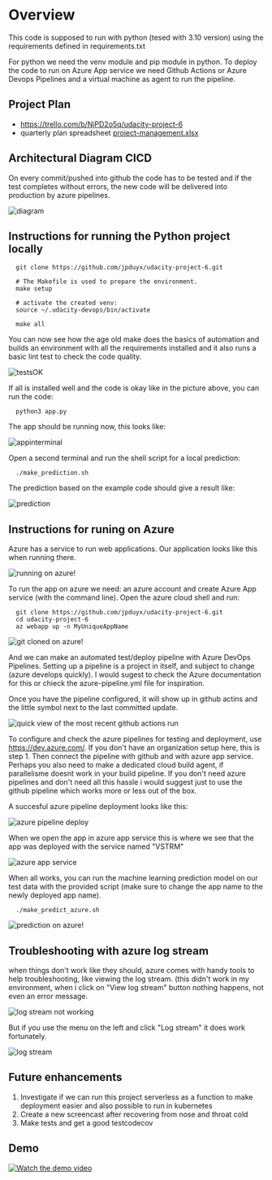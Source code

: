 # Overview

This code is supposed to run with  python (tesed with 3.10 version) using the requirements defined in requirements.txt

For python we need the venv module and pip module in python. 
To deploy the code to run on Azure App service we need Github Actions or Azure Devops Pipelines and a virtual machine as agent to run the pipeline. 


## Project Plan

* https://trello.com/b/NjPD2o5q/udacity-project-6
* quarterly plan spreadsheet [project-management.xlsx](docs/project-management.xlsx) 





## Architectural Diagram CICD

On every commit/pushed into github the code has to be tested and if the test completes without errors, the new code will be delivered into production by azure pipelines. 


![diagram](doc/diagram.png "architecture diagram")




## Instructions for running the Python project locally

 
      git clone https://github.com/jpduyx/udacity-project-6.git

      # The Makefile is used to prepare the environment.
      make setup

      # activate the created venv: 
      source ~/.udacity-devops/bin/activate

      make all



You can now see how the age old make does the basics of automation and builds an environment with all the requirements installed and it also runs a basic lint test to check the code quality.  



![testsOK](doc/testsok.png "Succesful ran all the tests in the Makefile")



If all is installed well and the code is okay like in the picture above, you can run the code:



      python3 app.py



The app should be running now, this looks like: 


![appinterminal](doc/appinterminal.png "app running in local terminal")

Open a second terminal and run the shell script for a local prediction:


      ./make_prediction.sh 


The prediction based on the example code should give a result like: 

![prediction](doc/prediction.png "Succesful prediction in local terminal")






## Instructions for runing on Azure


Azure has a service to run web applications. 
Our application looks like this when running there.

![running on azure!](doc/webapponazure.png "runing app on azure app service")


To run the app on azure we need: an azure account and create Azure App service (with the command line). Open the azure cloud shell and run: 

      git clone https://github.com/jpduyx/udacity-project-6.git 
      cd udacity-project-6
      az webapp up -n MyUniqueAppName


![git cloned on azure!](doc/gitcloneazure.png "git cloned on azure cloud shell")


And we can make an automated test/deploy pipeline with Azure DevOps Pipelines. Setting up a pipeline is a project in itself, and subject to change (azure develops quickly). I would sugest to check the Azure documentation for this or chieck the azure-pipeline.yml file for inspiration. 


Once you have the pipeline configured, it will show up in github actins and the little symbol next to the last committed update.

![quick view of the most recent github actions run](doc/githubactionsquickview.png "preview of the most recent github actions run")


To configure and check the azure pipelines for testing and deployment, use https://dev.azure.com/. 
If you don't have an organization setup here, this is step 1. Then connect the pipeline with github and with azure app service. Perhaps you also need to make a dedicated cloud build agent, if parallelisme doesnt work in your build pipeline. If you don't need azure pipelines and don't need all this hassle i would suggest just to use the github pipeline which works more or less out of the box. 

A succesful azure pipeline deployment looks like this: 


![azure pipeline deploy](doc/azurepipelinedeploy.png "azure pipeline deploy")


When we open the app in azure app service this is where we see that the app was deployed with the service named "VSTRM"

![azure app service](doc/azureappservicedeployed.png "azure app service overview page where we see when it was last deployed and how")



When all works, you can run the machine learning prediction model on our test data with the provided script (make sure to change the app name to the newly deployed app name). 


      ./make_predict_azure.sh


![prediction on azure!](doc/predictionazure.png?raw=true "Succesful prediction in azure cloud shell")



## Troubleshooting with azure log stream

when things don't work like they should, azure comes with handy tools to help troubleshooting, like viewing the log stream. (this didn't work in my environment, when i click on "View log stream" button nothing happens, not even an error message. 

![log stream not working](doc/azureapplogstreamnotworking.png "Log stream option for troubleshooting (doesnt work with my app)")


But if you use the menu on the left and click "Log stream" it does work fortunately. 

![log stream](doc/azureapplogstream.png "running log stream")



## Future enhancements


1. Investigate if we can run this project serverless as a function to make deployment easier and also possible to run in kubernetes
2. Create a new screencast after recovering from nose and throat cold
3. Make tests and get a good testcodecov


## Demo
[![Watch the demo video](https://img.youtube.com/vi/km5K0kp6oZ8/hqdefault.jpg)](https://youtu.be/km5K0kp6oZ8)


